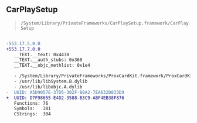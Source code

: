 ## CarPlaySetup

> `/System/Library/PrivateFrameworks/CarPlaySetup.framework/CarPlaySetup`

```diff

-553.17.5.0.0
+553.17.7.0.0
   __TEXT.__text: 0x4438
   __TEXT.__auth_stubs: 0x360
   __TEXT.__objc_methlist: 0x1e4

   - /System/Library/PrivateFrameworks/ProxCardKit.framework/ProxCardKit
   - /usr/lib/libSystem.B.dylib
   - /usr/lib/libobjc.A.dylib
-  UUID: A5D9057E-37D5-302F-B8A2-7EA632D833D9
+  UUID: D7F98655-E4D2-3588-B3C9-ABF4EB38F876
   Functions: 76
   Symbols:   381
   CStrings:  304

```
